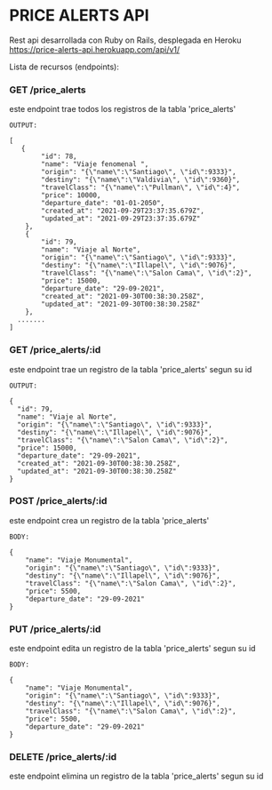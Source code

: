 # PRICE ALERTS API

Rest api desarrollada con Ruby on Rails, desplegada en Heroku 
https://price-alerts-api.herokuapp.com/api/v1/

Lista de recursos (endpoints):

### GET /price_alerts <br/>
este endpoint trae todos los registros de la tabla 'price_alerts'

```
OUTPUT:

[
   {
        "id": 78,
        "name": "Viaje fenomenal ",
        "origin": "{\"name\":\"Santiago\", \"id\":9333}",
        "destiny": "{\"name\":\"Valdivia\", \"id\":9360}",
        "travelClass": "{\"name\":\"Pullman\", \"id\":4}",
        "price": 10000,
        "departure_date": "01-01-2050",
        "created_at": "2021-09-29T23:37:35.679Z",
        "updated_at": "2021-09-29T23:37:35.679Z"
    },
    {
        "id": 79,
        "name": "Viaje al Norte",
        "origin": "{\"name\":\"Santiago\", \"id\":9333}",
        "destiny": "{\"name\":\"Illapel\", \"id\":9076}",
        "travelClass": "{\"name\":\"Salon Cama\", \"id\":2}",
        "price": 15000,
        "departure_date": "29-09-2021",
        "created_at": "2021-09-30T00:38:30.258Z",
        "updated_at": "2021-09-30T00:38:30.258Z"
    },
  ....... 
]
```

### GET /price_alerts/:id <br/>
este endpoint trae un registro de la tabla 'price_alerts' segun su id

```
OUTPUT:

{
  "id": 79,
  "name": "Viaje al Norte",
  "origin": "{\"name\":\"Santiago\", \"id\":9333}",
  "destiny": "{\"name\":\"Illapel\", \"id\":9076}",
  "travelClass": "{\"name\":\"Salon Cama\", \"id\":2}",
  "price": 15000,
  "departure_date": "29-09-2021",
  "created_at": "2021-09-30T00:38:30.258Z",
  "updated_at": "2021-09-30T00:38:30.258Z"
}
```

### POST /price_alerts/:id <br/>
este endpoint crea un registro de la tabla 'price_alerts'

```
BODY:

{
    "name": "Viaje Monumental",
    "origin": "{\"name\":\"Santiago\", \"id\":9333}",
    "destiny": "{\"name\":\"Illapel\", \"id\":9076}",
    "travelClass": "{\"name\":\"Salon Cama\", \"id\":2}",
    "price": 5500,
    "departure_date": "29-09-2021"
}
```

### PUT /price_alerts/:id <br/>
este endpoint edita un registro de la tabla 'price_alerts' segun su id

```
BODY:

{
    "name": "Viaje Monumental",
    "origin": "{\"name\":\"Santiago\", \"id\":9333}",
    "destiny": "{\"name\":\"Illapel\", \"id\":9076}",
    "travelClass": "{\"name\":\"Salon Cama\", \"id\":2}",
    "price": 5500,
    "departure_date": "29-09-2021"
}
```

### DELETE /price_alerts/:id <br/>
este endpoint elimina un registro de la tabla 'price_alerts' segun su id





